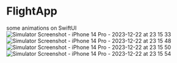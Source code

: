 # FlightApp
some animations on SwiftUI
![Simulator Screenshot - iPhone 14 Pro - 2023-12-22 at 23 15 33](https://github.com/antila3567/FlightApp/assets/69010621/c072c17b-349b-4634-96a6-77d87a1f7bad)
![Simulator Screenshot - iPhone 14 Pro - 2023-12-22 at 23 15 48](https://github.com/antila3567/FlightApp/assets/69010621/7d99fb4b-c9c4-4208-9bd8-771540fb28dc)
![Simulator Screenshot - iPhone 14 Pro - 2023-12-22 at 23 15 50](https://github.com/antila3567/FlightApp/assets/69010621/fc8902d5-1304-4a1e-a23f-0dca7e692156)
![Simulator Screenshot - iPhone 14 Pro - 2023-12-22 at 23 15 54](https://github.com/antila3567/FlightApp/assets/69010621/578793d3-3847-4e80-9eb2-86035bf7ad09)
